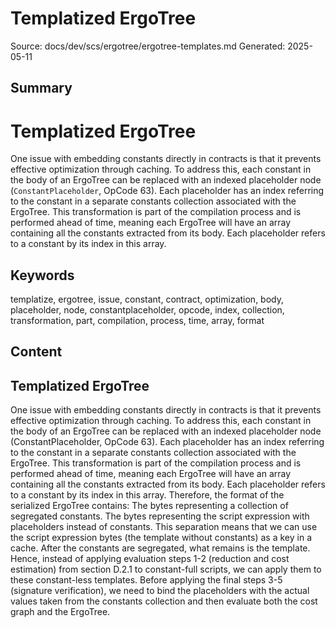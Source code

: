 # Templatized ErgoTree
Source: docs/dev/scs/ergotree/ergotree-templates.md
Generated: 2025-05-11

## Summary
# Templatized ErgoTree

One issue with embedding constants directly in contracts is that it prevents effective optimization through caching. To address this, each constant in the body of an ErgoTree can be replaced with an indexed placeholder node (`ConstantPlaceholder`, OpCode 63). Each placeholder has an index referring to the constant in a separate constants collection associated with the ErgoTree. This transformation is part of the compilation process and is performed ahead of time, meaning each ErgoTree will have an array containing all the constants extracted from its body. Each placeholder refers to a constant by its index in this array.

## Keywords
templatize, ergotree, issue, constant, contract, optimization, body, placeholder, node, constantplaceholder, opcode, index, collection, transformation, part, compilation, process, time, array, format

## Content
## Templatized ErgoTree
One issue with embedding constants directly in contracts is that it prevents effective optimization through caching. To address this, each constant in the body of an ErgoTree can be replaced with an indexed placeholder node (ConstantPlaceholder, OpCode 63). Each placeholder has an index referring to the constant in a separate constants collection associated with the ErgoTree. This transformation is part of the compilation process and is performed ahead of time, meaning each ErgoTree will have an array containing all the constants extracted from its body. Each placeholder refers to a constant by its index in this array.
Therefore, the format of the serialized ErgoTree contains:
The bytes representing a collection of segregated constants.
The bytes representing the script expression with placeholders instead of constants.
This separation means that we can use the script expression bytes (the template without constants) as a key in a cache. After the constants are segregated, what remains is the template. Hence, instead of applying evaluation steps 1-2 (reduction and cost estimation) from section D.2.1 to constant-full scripts, we can apply them to these constant-less templates. Before applying the final steps 3-5 (signature verification), we need to bind the placeholders with the actual values taken from the constants collection and then evaluate both the cost graph and the ErgoTree.

